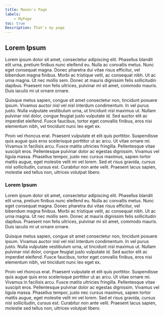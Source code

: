 ```yaml
---
title: Manon's Page 
labels:
    - MyPage 
toc: true
Description: That's my page
---
```


## Lorem Ipsum 
Lorem ipsum dolor sit amet, consectetur adipiscing elit. Phasellus blandit elit urna, pretium finibus nunc eleifend eu. Nulla ac convallis metus. Nunc eget consequat magna. Donec pharetra dui vitae risus efficitur, vel bibendum magna finibus. Morbi ac tristique velit, ac consequat nibh. Ut ac urna magna. Ut nec mollis sem. Donec at mauris dignissim felis sollicitudin dapibus. Praesent non felis ultrices, pulvinar mi sit amet, commodo mauris. Duis iaculis mi ut ornare ornare.

Quisque metus sapien, congue sit amet consectetur non, tincidunt posuere ipsum. Vivamus auctor nisl vel nisl interdum condimentum. In vel purus justo. Nulla vulputate vestibulum urna, ut tincidunt nisl maximus ut. Nullam pulvinar nisl dolor, congue feugiat justo vulputate id. Sed auctor elit ac imperdiet eleifend. Fusce faucibus, tortor eget convallis finibus, eros nisi elementum nibh, vel tincidunt nunc leo eget ex.

Proin vel rhoncus erat. Praesent vulputate et elit quis porttitor. Suspendisse quis augue quis eros scelerisque porttitor ut ac arcu. Ut vitae ornare mi. Vivamus in facilisis arcu. Fusce mattis ultricies fringilla. Pellentesque vitae suscipit eros. Pellentesque pulvinar dolor ac egestas dignissim. Vivamus vel ligula massa. Phasellus tempor, justo nec cursus maximus, sapien tortor mattis augue, eget molestie velit mi vel lorem. Sed et risus gravida, cursus nisl sollicitudin, cursus est. Curabitur non ante velit. Praesent lacus sapien, molestie sed tellus non, ultrices volutpat libero.


### Lorem Ipsum 
Lorem ipsum dolor sit amet, consectetur adipiscing elit. Phasellus blandit elit urna, pretium finibus nunc eleifend eu. Nulla ac convallis metus. Nunc eget consequat magna. Donec pharetra dui vitae risus efficitur, vel bibendum magna finibus. Morbi ac tristique velit, ac consequat nibh. Ut ac urna magna. Ut nec mollis sem. Donec at mauris dignissim felis sollicitudin dapibus. Praesent non felis ultrices, pulvinar mi sit amet, commodo mauris. Duis iaculis mi ut ornare ornare.

Quisque metus sapien, congue sit amet consectetur non, tincidunt posuere ipsum. Vivamus auctor nisl vel nisl interdum condimentum. In vel purus justo. Nulla vulputate vestibulum urna, ut tincidunt nisl maximus ut. Nullam pulvinar nisl dolor, congue feugiat justo vulputate id. Sed auctor elit ac imperdiet eleifend. Fusce faucibus, tortor eget convallis finibus, eros nisi elementum nibh, vel tincidunt nunc leo eget ex.

Proin vel rhoncus erat. Praesent vulputate et elit quis porttitor. Suspendisse quis augue quis eros scelerisque porttitor ut ac arcu. Ut vitae ornare mi. Vivamus in facilisis arcu. Fusce mattis ultricies fringilla. Pellentesque vitae suscipit eros. Pellentesque pulvinar dolor ac egestas dignissim. Vivamus vel ligula massa. Phasellus tempor, justo nec cursus maximus, sapien tortor mattis augue, eget molestie velit mi vel lorem. Sed et risus gravida, cursus nisl sollicitudin, cursus est. Curabitur non ante velit. Praesent lacus sapien, molestie sed tellus non, ultrices volutpat libero.


